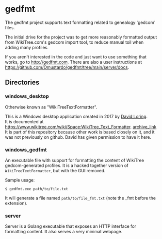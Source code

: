 # gedfmt

The gedfmt project supports text formatting related to genealogy 'gedcom' files.

The initial drive for the project was to get more reasonably formatted output from
WikiTree.com's gedcom import tool, to reduce manual toil when adding many profiles.

If you aren't interested in the code and just want to use something that works, go to 
http://gedfmt.com. There are also a user instructions at https://github.com/Omustardo/gedfmt/tree/main/server/docs.

## Directories

### windows_desktop

Otherwise known as "WikiTreeTextFormatter".

This is a Windows desktop application created in 2017 by [David Loring](https://www.wikitree.com/wiki/Meredith-1182). \
It is documented at https://www.wikitree.com/wiki/Space:WikiTree_Text_Formatter. [archive_link](https://web.archive.org/web/20210922065456/https://www.wikitree.com/wiki/Space:WikiTree_Text_Formatter) \
It is part of this repository because other work is based closely on it, and it was not previously on
github. David has given permission to have it here.

### windows_gedfmt

An executable file with support for formatting the content of WikiTree gedcom-generated profiles.
It is a hacked together version of `WikiTreeTextFormatter`, but with the GUI removed.

Sample usage:

```shell
$ gedfmt.exe path/to/file.txt
```

It will generate a file named `path/to/file_fmt.txt` (note the _fmt before the extension).

### server

Server is a Golang executable that exposes an HTTP interface for formatting content.
It also serves a very minimal webpage.
